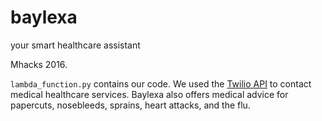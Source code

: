 # baylexa
your smart healthcare assistant

Mhacks 2016.

`lambda_function.py` contains our code. We used the [Twilio API](https://www.twilio.com/api) to contact medical healthcare services. Baylexa also offers medical advice for papercuts, nosebleeds, sprains, heart attacks, and the flu.
